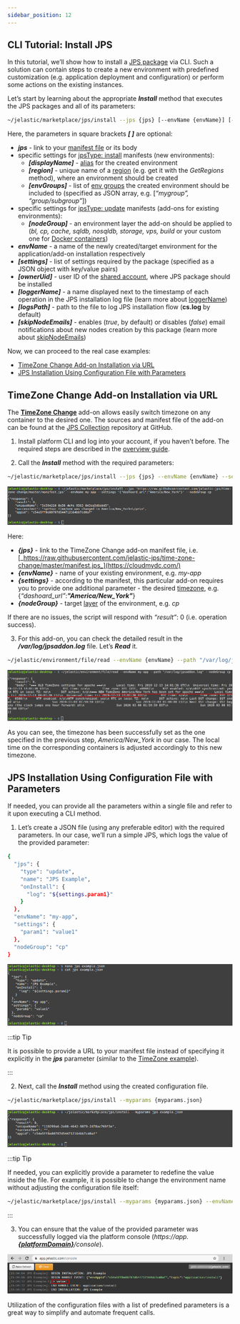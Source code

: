 ```yaml
---
sidebar_position: 12
---
```


## CLI Tutorial: Install JPS

In this tutorial, we’ll show how to install a [JPS package](https://cloudmydc.com/) via CLI. Such a solution can contain steps to create a new environment with predefined customization (e.g. application deployment and configuration) or perform some actions on the existing instances.

Let’s start by learning about the appropriate **_Install_** method that executes the JPS packages and all of its parameters:

```bash
~/jelastic/marketplace/jps/install --jps {jps} [--envName {envName}] [--settings {settings}] [--nodeGroup {nodeGroup}] [--displayName {displayName}] [--region {region}] [--envGroups {envGroups}] [--ownerUid {ownerUid}] [--logsPath {logsPath}] [--loggerName {loggerName}] [--skipNodeEmails {skipNodeEmails}]
```

Here, the parameters in square brackets **_[ ]_** are optional:

- **_jps_** - link to your [manifest file](https://cloudmydc.com/) or its body
- specific settings for <u>jpsType: install</u> manifests (new environments):
  - **_[displayName]_** - [alias](https://cloudmydc.com/) for the created environment
  - **_[region]_** - unique name of a [region](https://cloudmydc.com/) (e.g. get it with the _GetRegions_ method), where an environment should be created
  - **_[envGroups]_** - list of [env groups](https://cloudmydc.com/) the created environment should be included to (specified as JSON array, e.g. [*“mygroup”, “group/subgroup”*])
- specific settings for <u>jpsType: update</u> manifests (add-ons for existing environments):
  - **_[nodeGroup]_** - an environment layer the add-on should be applied to (_bl, cp, cache, sqldb, nosqldb, storage, vps, build_ or your custom one for [Docker containers](https://cloudmydc.com/))
- **_envName_** - a name of the newly created/target environment for the application/add-on installation respectively
- **_[settings]_** - list of settings required by the package (specified as a JSON object with key/value pairs)
- **_[ownerUid]_** - user ID of the [shared account](https://cloudmydc.com/), where JPS package should be installed
- **_[loggerName]_** - a name displayed next to the timestamp of each operation in the JPS installation log file (learn more about [loggerName](https://cloudmydc.com/))
- **_[logsPath]_** - path to the file to log JPS installation flow (**cs.log** by default)
- **_[skipNodeEmails]_** - enables (_true_, by default) or disables (_false_) email notifications about new nodes creation by this package (learn more about [skipNodeEmails](https://cloudmydc.com/))

Now, we can proceed to the real case examples:

- [TimeZone Change Add-on Installation via URL](https://cloudmydc.com/)
- [JPS Installation Using Configuration File with Parameters](https://cloudmydc.com/)

## TimeZone Change Add-on Installation via URL

The [**TimeZone Change**](https://cloudmydc.com/) add-on allows easily switch timezone on any container to the desired one. The sources and manifest file of the add-on can be found at the [JPS Collection](https://cloudmydc.com/) repository at GitHub.

1. Install platform CLI and log into your account, if you haven’t before. The required steps are described in the [overview guide](https://cloudmydc.com/).

2. Call the **_Install_** method with the required parameters:

```bash
~/jelastic/marketplace/jps/install --jps {jps} --envName {envName} --settings {settings} --nodeGroup {nodeGroup}
```

<div style={{
    display:'flex',
    justifyContent: 'center',
    margin: '0 0 1rem 0'
}}>

![Locale Dropdown](./img/InstallingJPS/01-cli-install-timezone-addon.png)

</div>

Here:

- **_{jps}_** - link to the TimeZone Change add-on manifest file, i.e. [_https://raw.githubusercontent.com/jelastic-jps/time-zone-change/master/manifest.jps_](https://cloudmydc.com/)
- **_{envName}_** - name of your existing environment, e.g. _my-app_
- **_{settings}_** - according to the manifest, this particular add-on requires you to provide one additional parameter - the desired [timezone](https://cloudmydc.com/), e.g. {_“dashoard_url”_:**_"America/New_York"_**}
- **_{nodeGroup}_** - target [layer](https://cloudmydc.com/) of the environment, e.g. _cp_

If there are no issues, the script will respond with _“result”_: 0 (i.e. operation success).

3. For this add-on, you can check the detailed result in the **_/var/log/jpsaddon.log_** file. Let’s **_Read_** it.

```bash
~/jelastic/environment/file/read --envName {envName} --path "/var/log/jpsaddon.log" --nodeGroup {nodeGroup}
```

<div style={{
    display:'flex',
    justifyContent: 'center',
    margin: '0 0 1rem 0'
}}>

![Locale Dropdown](./img/InstallingJPS/02-cli-read-file-on-application-server.png)

</div>

As you can see, the timezone has been successfully set as the one specified in the previous step, _America/New_York_ in our case. The local time on the corresponding containers is adjusted accordingly to this new timezone.

## JPS Installation Using Configuration File with Parameters

If needed, you can provide all the parameters within a single file and refer to it upon executing a CLI method.

1. Let’s create a JSON file (using any preferable editor) with the required parameters. In our case, we’ll run a simple JPS, which logs the value of the provided parameter:

```bash
{
  "jps": {
    "type": "update",
    "name": "JPS Example",
    "onInstall": {
      "log": "${settings.param1}"
    }
  },
  "envName": "my-app",
  "settings": {
    "param1": "value1"
  },
  "nodeGroup": "cp"
}
```

<div style={{
    display:'flex',
    justifyContent: 'center',
    margin: '0 0 1rem 0'
}}>

![Locale Dropdown](./img/InstallingJPS/03-create-config-with-example-jps.png)

</div>

:::tip Tip

It is possible to provide a URL to your manifest file instead of specifying it explicitly in the **_jps_** parameter (similar to the [TimeZone example](https://cloudmydc.com/)).

:::

2. Next, call the **_Install_** method using the created configuration file.

```bash
~/jelastic/marketplace/jps/install --myparams {myparams.json}
```

<div style={{
    display:'flex',
    justifyContent: 'center',
    margin: '0 0 1rem 0'
}}>

![Locale Dropdown](./img/InstallingJPS/04-cli-install-jps-with-configuration-file.png)

</div>

:::tip Tip

If needed, you can explicitly provide a parameter to redefine the value inside the file. For example, it is possible to change the environment name without adjusting the configuration file itself:

```bash
~/jelastic/marketplace/jps/install --myparams {myparams.json} --envName {envName}
```

:::

3. You can ensure that the value of the provided parameter was successfully logged via the platform console (_https://app._[**_{platformDomain}_**](https://cloudmydc.com/)_/console_).

<div style={{
    display:'flex',
    justifyContent: 'center',
    margin: '0 0 1rem 0'
}}>

![Locale Dropdown](./img/InstallingJPS/05-jps-installation-console-log.png)

</div>

Utilization of the configuration files with a list of predefined parameters is a great way to simplify and automate frequent calls.

